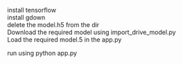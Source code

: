 install tensorflow<br>
install gdown <br>
delete the model.h5 from the dir <br>
Download the required model using import_drive_model.py <br>
Load the required model.5 in the app.py 
<br>

run using python app.py


